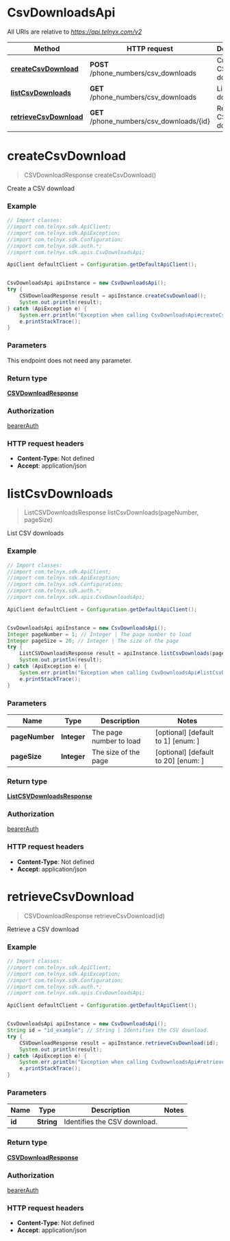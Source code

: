 # CsvDownloadsApi

All URIs are relative to *https://api.telnyx.com/v2*

Method | HTTP request | Description
------------- | ------------- | -------------
[**createCsvDownload**](CsvDownloadsApi.md#createCsvDownload) | **POST** /phone_numbers/csv_downloads | Create a CSV download
[**listCsvDownloads**](CsvDownloadsApi.md#listCsvDownloads) | **GET** /phone_numbers/csv_downloads | List CSV downloads
[**retrieveCsvDownload**](CsvDownloadsApi.md#retrieveCsvDownload) | **GET** /phone_numbers/csv_downloads/{id} | Retrieve a CSV download

<a name="createCsvDownload"></a>
# **createCsvDownload**
> CSVDownloadResponse createCsvDownload()

Create a CSV download

### Example
```java
// Import classes:
//import com.telnyx.sdk.ApiClient;
//import com.telnyx.sdk.ApiException;
//import com.telnyx.sdk.Configuration;
//import com.telnyx.sdk.auth.*;
//import com.telnyx.sdk.apis.CsvDownloadsApi;

ApiClient defaultClient = Configuration.getDefaultApiClient();


CsvDownloadsApi apiInstance = new CsvDownloadsApi();
try {
    CSVDownloadResponse result = apiInstance.createCsvDownload();
    System.out.println(result);
} catch (ApiException e) {
    System.err.println("Exception when calling CsvDownloadsApi#createCsvDownload");
    e.printStackTrace();
}
```

### Parameters
This endpoint does not need any parameter.

### Return type

[**CSVDownloadResponse**](CSVDownloadResponse.md)

### Authorization

[bearerAuth](../README.md#bearerAuth)

### HTTP request headers

 - **Content-Type**: Not defined
 - **Accept**: application/json

<a name="listCsvDownloads"></a>
# **listCsvDownloads**
> ListCSVDownloadsResponse listCsvDownloads(pageNumber, pageSize)

List CSV downloads

### Example
```java
// Import classes:
//import com.telnyx.sdk.ApiClient;
//import com.telnyx.sdk.ApiException;
//import com.telnyx.sdk.Configuration;
//import com.telnyx.sdk.auth.*;
//import com.telnyx.sdk.apis.CsvDownloadsApi;

ApiClient defaultClient = Configuration.getDefaultApiClient();


CsvDownloadsApi apiInstance = new CsvDownloadsApi();
Integer pageNumber = 1; // Integer | The page number to load
Integer pageSize = 20; // Integer | The size of the page
try {
    ListCSVDownloadsResponse result = apiInstance.listCsvDownloads(pageNumber, pageSize);
    System.out.println(result);
} catch (ApiException e) {
    System.err.println("Exception when calling CsvDownloadsApi#listCsvDownloads");
    e.printStackTrace();
}
```

### Parameters

Name | Type | Description  | Notes
------------- | ------------- | ------------- | -------------
 **pageNumber** | **Integer**| The page number to load | [optional] [default to 1] [enum: ]
 **pageSize** | **Integer**| The size of the page | [optional] [default to 20] [enum: ]

### Return type

[**ListCSVDownloadsResponse**](ListCSVDownloadsResponse.md)

### Authorization

[bearerAuth](../README.md#bearerAuth)

### HTTP request headers

 - **Content-Type**: Not defined
 - **Accept**: application/json

<a name="retrieveCsvDownload"></a>
# **retrieveCsvDownload**
> CSVDownloadResponse retrieveCsvDownload(id)

Retrieve a CSV download

### Example
```java
// Import classes:
//import com.telnyx.sdk.ApiClient;
//import com.telnyx.sdk.ApiException;
//import com.telnyx.sdk.Configuration;
//import com.telnyx.sdk.auth.*;
//import com.telnyx.sdk.apis.CsvDownloadsApi;

ApiClient defaultClient = Configuration.getDefaultApiClient();


CsvDownloadsApi apiInstance = new CsvDownloadsApi();
String id = "id_example"; // String | Identifies the CSV download.
try {
    CSVDownloadResponse result = apiInstance.retrieveCsvDownload(id);
    System.out.println(result);
} catch (ApiException e) {
    System.err.println("Exception when calling CsvDownloadsApi#retrieveCsvDownload");
    e.printStackTrace();
}
```

### Parameters

Name | Type | Description  | Notes
------------- | ------------- | ------------- | -------------
 **id** | **String**| Identifies the CSV download. |

### Return type

[**CSVDownloadResponse**](CSVDownloadResponse.md)

### Authorization

[bearerAuth](../README.md#bearerAuth)

### HTTP request headers

 - **Content-Type**: Not defined
 - **Accept**: application/json

